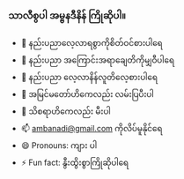 ### သာလီစွပါ အမ္ဗနဒီနိန် ကြိုဆိုပါ။

- 🔭 နည်းပညာလေ့လာရစွာကိုစိတ်ဝင်စားပါရေ
- 🌱 နည်းပညာ အကြောင်းအရာချေတိကိုမျှဝီပါရေ
- 👯 နည်းပညာ လေ့လာနိန်လူတိလေ့စားပါရေ
- 🤔 အမြင်မတော်ဟိကေလည်း လမ်းပြပီးပါ
- 💬 သိစရာဟိကေလည်း မီးပါ
- 📫 ambanadi@gmail.com ကိုလိပ်မူနိုင်ရေ
- 😄 Pronouns: ကျား ပါ
- ⚡ Fun fact: နွီးထွိးစွာကြိုဆိုပါရေ

